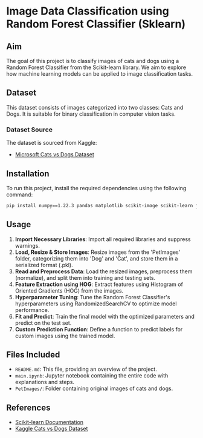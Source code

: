 # Image Data Classification using Random Forest Classifier (Sklearn)

## Aim
The goal of this project is to classify images of cats and dogs using a Random Forest Classifier from the Scikit-learn library. We aim to explore how machine learning models can be applied to image classification tasks.

## Dataset
This dataset consists of images categorized into two classes: Cats and Dogs. It is suitable for binary classification in computer vision tasks.

### Dataset Source
The dataset is sourced from Kaggle:
- [Microsoft Cats vs Dogs Dataset](https://www.kaggle.com/datasets/shaunthesheep/microsoft-catsvsdogs-dataset)

## Installation
To run this project, install the required dependencies using the following command:

```bash
pip install numpy==1.22.3 pandas matplotlib scikit-image scikit-learn joblib opencv-python imageio[pyav]
```

## Usage
1. **Import Necessary Libraries**: Import all required libraries and suppress warnings.
2. **Load, Resize & Store Images**: Resize images from the 'PetImages' folder, categorizing them into 'Dog' and 'Cat', and store them in a serialized format (.pkl).
3. **Read and Preprocess Data**: Load the resized images, preprocess them (normalize), and split them into training and testing sets.
4. **Feature Extraction using HOG**: Extract features using Histogram of Oriented Gradients (HOG) from the images.
5. **Hyperparameter Tuning**: Tune the Random Forest Classifier's hyperparameters using RandomizedSearchCV to optimize model performance.
6. **Fit and Predict**: Train the final model with the optimized parameters and predict on the test set.
7. **Custom Prediction Function**: Define a function to predict labels for custom images using the trained model.

## Files Included
- `README.md`: This file, providing an overview of the project.
- `main.ipynb`: Jupyter notebook containing the entire code with explanations and steps.
- `PetImages/`: Folder containing original images of cats and dogs.

## References
- [Scikit-learn Documentation](https://scikit-learn.org/stable/documentation.html)
- [Kaggle Cats vs Dogs Dataset](https://www.kaggle.com/datasets/shaunthesheep/microsoft-catsvsdogs-dataset)

